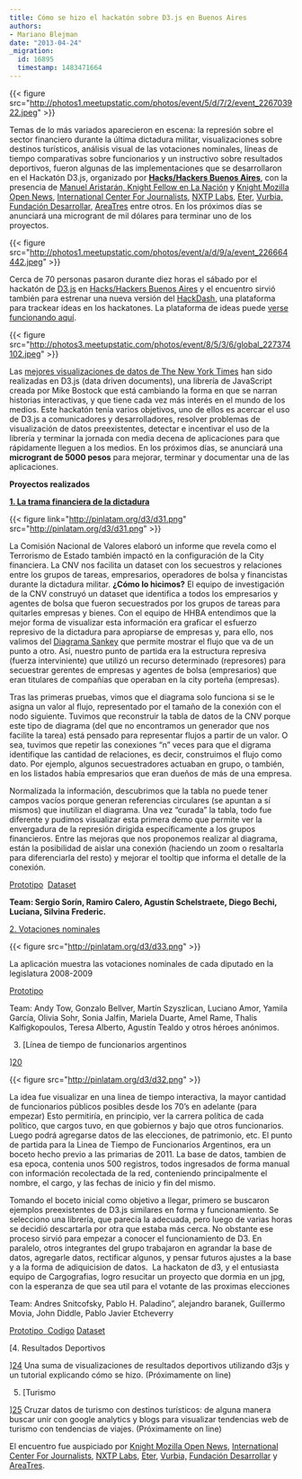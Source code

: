 ```yaml
---
title: Cómo se hizo el hackatón sobre D3.js en Buenos Aires
authors:
- Mariano Blejman
date: "2013-04-24"
_migration:
  id: 16895
  timestamp: 1483471664
---
```


{{< figure src="http://photos1.meetupstatic.com/photos/event/5/d/7/2/event_226703922.jpeg" >}}

Temas de lo más variados aparecieron en escena: la represión sobre el sector financiero durante la última dictadura militar, visualizaciones sobre destinos turísticos, análisis visual de las votaciones nominales, líneas de tiempo comparativas sobre funcionarios y un instructivo sobre resultados deportivos, fueron algunas de las implementaciones que se desarrollaron en el Hackatón D3.js, organizado por [**Hacks/Hackers Buenos Aires**][1], con la presencia de [Manuel Aristarán, Knight Fellow en La Nación][2] y [Knight Mozilla Open News][3], [International Center For Journalists][4], [NXTP Labs][5], [Eter][6], [Vurbia,][7] [Fundación Desarrollar,][8] [AreaTres][9] entre otros. En los próximos días se anunciará una microgrant de mil dólares para terminar uno de los proyectos.

{{< figure src="http://photos1.meetupstatic.com/photos/event/a/d/9/a/event_226664442.jpeg" >}}

Cerca de 70 personas pasaron durante diez horas el sábado por el hackatón de [D3.js][10] en [Hacks/Hackers Buenos Aires][1] y el encuentro sirvió también para estrenar una nueva versión del [HackDash][11], una plataforma para trackear ideas en los hackatones. La plataforma de ideas puede [verse funcionando aquí][12].

{{< figure src="http://photos3.meetupstatic.com/photos/event/8/5/3/6/global_227374102.jpeg" >}}

Las [mejores visualizaciones de datos de The New York Times][13] han sido realizadas en D3.js (data driven documents), una librería de JavaScript creada por Mike Bostock que está cambiando la forma en que se narran historias interactivas, y que tiene cada vez más interés en el mundo de los medios. Este hackatón tenía varios objetivos, uno de ellos es acercar el uso de D3.js a comunicadores y desarrolladores, resolver problemas de visualización de datos preexistentes, detectar e incentivar el uso de la librería y terminar la jornada con media decena de aplicaciones para que rápidamente lleguen a los medios. En los próximos días, se anunciará una **microgrant de 5000 pesos** para mejorar, terminar y documentar una de las aplicaciones.

**Proyectos realizados**

**[1. La trama financiera de la dictadura][14]**

{{< figure link="http://pinlatam.org/d3/d31.png" src="http://pinlatam.org/d3/d31.png" >}}

La Comisión Nacional de Valores elaboró un informe que revela como el Terrorismo de Estado también impactó en la configuración de la City financiera. La CNV nos facilita un dataset con los secuestros y relaciones entre los grupos de tareas, empresarios, operadores de bolsa y financistas durante la dictadura militar. **¿Cómo lo hicimos?** El equipo de investigación de la CNV construyó un dataset que identifica a todos los empresarios y agentes de bolsa que fueron secuestrados por los grupos de tareas para quitarles empresas y bienes. Con el equipo de HHBA entendimos que la mejor forma de visualizar esta información era graficar el esfuerzo represivo de la dictadura para apropiarse de empresas y, para ello, nos valimos del [Diagrama Sankey][15] que permite mostrar el flujo que va de un punto a otro. Así, nuestro punto de partida era la estructura represiva (fuerza interviniente) que utilizó un recurso determinado (represores) para secuestrar gerentes de empresas y agentes de bolsa (empresarios) que eran titulares de compañías que operaban en la city porteña (empresas).

Tras las primeras pruebas, vimos que el diagrama solo funciona si se le asigna un valor al flujo, representado por el tamaño de la conexión con el nodo siguiente. Tuvimos que reconstruir la tabla de datos de la CNV porque este tipo de diagrama (del que no encontramos un generador que nos facilite la tarea) está pensado para representar flujos a partir de un valor. O sea, tuvimos que repetir las conexiones &#8220;n&#8221; veces para que el digrama identifique las cantidad de relaciones, es decir, construimos el flujo como dato. Por ejemplo, algunos secuestradores actuaban en grupo, o también, en los listados había empresarios que eran dueños de más de una empresa.

Normalizada la información, descubrimos que la tabla no puede tener campos vacíos porque generan referencias circulares (se apuntan a sí mismos) que inutilizan el diagrama. Una vez &#8220;curada&#8221; la tabla, todo fue diferente y pudimos visualizar esta primera demo que permite ver la envergadura de la represión dirigida específicamente a los grupos financieros. Entre las mejoras que nos proponemos realizar al diagrama, están la posibilidad de aislar una conexión (haciendo un zoom o resaltarla para diferenciarla del resto) y mejorar el tooltip que informa el detalle de la conexión.

[Prototipo][16]  [Dataset][17]

 **Team: Sergio Sorín, Ramiro Calero, Agustín Schelstraete, Diego Bechi, Luciana, Silvina Frederic.**

[2. Votaciones nominales][18]

{{< figure src="http://pinlatam.org/d3/d33.png" >}}

La aplicación muestra las votaciones nominales de cada diputado en la legislatura 2008-2009

[Prototipo][19]

Team: Andy Tow, Gonzalo Bellver, Martín Szyszlican, Luciano Amor, Yamila García, Olivia Sohr, Sonia Jalfin, Mariela Duarte, Amel Rame, Thalis Kalfigkopoulos, Teresa Alberto, Agustín Tealdo y otros héroes anónimos.

3. [Línea de tiempo de funcionarios argentinos

][20] 

{{< figure src="http://pinlatam.org/d3/d32.png" >}}

La idea fue visualizar en una linea de tiempo interactiva, la mayor cantidad de funcionarios públicos posibles desde los 70&#8217;s en adelante (para empezar) Esto permitiría, en principio, ver la carrera política de cada político, que cargos tuvo, en que gobiernos y bajo que otros funcionarios. Luego podrá agregarse datos de las elecciones, de patrimonio, etc. El punto de partida para la Linea de Tiempo de Funcionarios Argentinos, era un boceto hecho previo a las primarias de 2011. La base de datos, tambien de esa epoca, contenia unos 500 registros, todos ingresados de forma manual con información recolectada de la red, conteniendo principalmente el nombre, el cargo, y las fechas de inicio y fin del mismo.

Tomando el boceto inicial como objetivo a llegar, primero se buscaron ejemplos preexistentes de D3.js similares en forma y funcionamiento. Se selecciono una librería, que parecía la adecuada, pero luego de varias horas se decidió descartarla por otra que estaba más cerca. No obstante ese proceso sirvió para empezar a conocer el funcionamiento de D3. En paralelo, otros integrantes del grupo trabajaron en agrandar la base de datos, agregarle datos, rectificar algunos, y pensar futuros ajustes a la base y a la forma de adiquicision de datos.  La hackaton de d3, y el entusiasta equipo de Cargografias, logro resucitar un proyecto que dormia en un jpg, con la esperanza de que sea util para el votante de las proximas elecciones

Team: Andres Snitcofsky, Pablo H. Paladino&#8221;, alejandro baranek, Guillermo Movia, John Diddle, Pablo Javier Etcheverry

[Prototipo][21][  Codigo][22] [Dataset][23]

[4. Resultados Deportivos

][24] Una suma de visualizaciones de resultados deportivos utilizando d3js y un tutorial explicando cómo se hizo. (Próximamente on line)

5. [Turismo

][25] Cruzar datos de turismo con destinos turísticos: de alguna manera buscar unir con google analytics y blogs para visualizar tendencias web de turismo con tendencias de viajes. (Próximamente on line)

El encuentro fue auspiciado por [Knight Mozilla Open News][3], [International Center For Journalists][4], [NXTP Labs][5], [Eter][6], [Vurbia,][7] [Fundación Desarrollar][8] y [AreaTres][9].

 [1]: http://meetupba.hackshackers.com
 [2]: http://www.mozillaopennews.org/fellowships/2013meet.html#manuel
 [3]: http://mozillaopennews.org
 [4]: http://www.icfj.org
 [5]: http://nxtplabs.com
 [6]: http://www.eter.org.ar
 [7]: http://vurbia.com
 [8]: http://www.desarrollar.org.ar
 [9]: http://areatresworkplace.com/
 [10]: http://d3js.org
 [11]: http://hackdash.org
 [12]: http://d3viz.hackdash.org
 [13]: http://bost.ocks.org/mike/
 [14]: http://d3viz.hackdash.org/p/51708a3407602f0940001b2c
 [15]: http://bost.ocks.org/mike/sankey/
 [16]: http://cnv.hhba.info/
 [17]: http://cnv.hhba.info/js/dataset.js
 [18]: http://d3viz.hackdash.org/p/5170c9c735248dcd65000599
 [19]: http://andytow.com/scripts/disciplina/
 [20]: http://d3viz.hackdash.org/p/5171c538da02dc1873001b4e
 [21]: http://test.soviet.com.ar/cargo/
 [22]: https://github.com/hhba/cargografias/
 [23]: https://www.google.com/fusiontables/DataSource?docid=1u3Q0PPtatQbnLBgV9liDNgCcHJk7Uy6kD7ULEYw#rows:id=1
 [24]: http://d3viz.hackdash.org/p/51729980da02dc1873002e86
 [25]: http://d3viz.hackdash.org/p/517089cb07602f0940001a0c